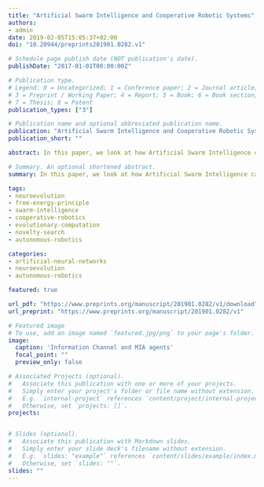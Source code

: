 ```yaml
---
title: "Artificial Swarm Intelligence and Cooperative Robotic Systems"
authors:
- admin
date: 2019-02-05T15:05:37+02:00
doi: "10.20944/preprints201901.0282.v1"

# Schedule page publish date (NOT publication's date).
publishDate: "2017-01-01T00:00:00Z"

# Publication type.
# Legend: 0 = Uncategorized; 1 = Conference paper; 2 = Journal article;
# 3 = Preprint / Working Paper; 4 = Report; 5 = Book; 6 = Book section;
# 7 = Thesis; 8 = Patent
publication_types: ["3"]

# Publication name and optional abbreviated publication name.
publication: "Artificial Swarm Intelligence and Cooperative Robotic Systems"
publication_short: ""

abstract: In this paper, we look at how Artificial Swarm Intelligence can evolve using evolutionary algorithms that try to minimize the sensory surprise of the system. We will show how to apply the free-energy principle, borrowed from statistical physics, to quantitatively describe the optimization method (sensory surprise minimization), which can be used to support lifelong learning.<br/>We provide our ideas about how to combine this optimization method with evolutionary algorithms in order to boost the development of specialized Artificial Neural Networks, which define the proprioceptive configuration of particular robotic units that are part of a swarm.<br/>We consider how optimization of the free-energy can promote the homeostasis of the swarm system, i.e. ensures that the system remains within its sensory boundaries throughout its active lifetime.We show how complex distributed cognitive systems can be build in the form of hierarchical modular system, which consists of specialized micro-intelligent agents connected through information channels.<br/>We also considered the co-evolution of various robotic swarm units, which can result in development of proprioception and a comprehensive awareness of the properties of the environment.<br/>And finally, we provide a brief outline of how this system can be implemented in practice and of our progress in this area.

# Summary. An optional shortened abstract.
summary: In this paper, we look at how Artificial Swarm Intelligence can evolve using evolutionary algorithms that try to minimize the sensory surprise of the system. We will show how to apply the free-energy principle, borrowed from statistical physics, to quantitatively describe the optimization method (sensory surprise minimization), which can be used to support lifelong learning.

tags:
- neuroevolution
- free-energy-principle
- swarm-intelligence
- cooperative-robotics
- evolutionary-computation
- novelty-search
- autonomous-robotics

categories:
- artificial-neural-networks
- neuroevolution
- autonomous-robotics

featured: true

url_pdf: "https://www.preprints.org/manuscript/201901.0282/v1/download"
url_preprint: "https://www.preprints.org/manuscript/201901.0282/v1"

# Featured image
# To use, add an image named `featured.jpg/png` to your page's folder. 
image:
  caption: 'Information Channel and MIA agents'
  focal_point: ""
  preview_only: false

# Associated Projects (optional).
#   Associate this publication with one or more of your projects.
#   Simply enter your project's folder or file name without extension.
#   E.g. `internal-project` references `content/project/internal-project/index.md`.
#   Otherwise, set `projects: []`.
projects:


# Slides (optional).
#   Associate this publication with Markdown slides.
#   Simply enter your slide deck's filename without extension.
#   E.g. `slides: "example"` references `content/slides/example/index.md`.
#   Otherwise, set `slides: ""`.
slides: ""
---
```


